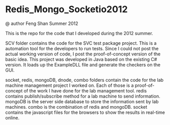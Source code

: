 Redis_Mongo_Socketio2012
=========
@ author Feng Shan
Summer 2012

This is the repo for the code that I developed during the 2012 summer. 

SCV folder contains the code for the SVC test package project. 
This is a automation tool for the developers to run tests. Since I could not post the actual working version of code,
I post the proof-of-concept version of the basic idea. This project was developed in Java based on the existing C# version. 
It loads up the ExampleDLL file and generate the checkers on the GUI.

socket, redis, mongoDB, dnode, combo folders contain the code for the lab machine management project I worked on.
Each of those is a proof-of-concept of the work I have done for the lab management tool. 
redis contains publish/subscribe method for a lab machine to send information.
mongoDB is the server side database to store the information sent by lab machines.
combo is the combination of redis and mongoDB.
socket contains the javascript files for the browsers to show the results in real-time online.
